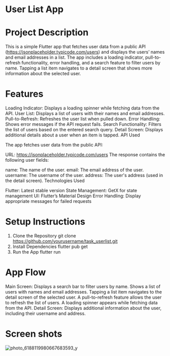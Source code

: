 # User List App


 # Project Description

This is a simple Flutter app that fetches user data from a public API (https://jsonplaceholder.typicode.com/users) and displays the users’ names and email addresses in a list. The app includes a loading indicator, pull-to-refresh functionality, error handling, and a search feature to filter users by name. Tapping a list item navigates to a detail screen that shows more information about the selected user.

 # Features

Loading Indicator: Displays a loading spinner while fetching data from the API.
User List: Displays a list of users with their names and email addresses.
Pull-to-Refresh: Refreshes the user list when pulled down.
Error Handling: Shows error messages if the API request fails.
Search Functionality: Filters the list of users based on the entered search query.
Detail Screen: Displays additional details about a user when an item is tapped.
API Used

The app fetches user data from the public API:

URL: https://jsonplaceholder.typicode.com/users
The response contains the following user fields:

name: The name of the user.
email: The email address of the user.
username: The username of the user.
address: The user's address (used in the detail screen).
Technologies Used

Flutter: Latest stable version
State Management: GetX for state management
UI: Flutter’s Material Design
Error Handling: Display appropriate messages for failed requests


 # Setup Instructions
1. Clone the Repository
git clone https://github.com/yourusername/task_userlist.git
2. Install Dependencies
flutter pub get
3. Run the App
flutter run


 # App Flow

Main Screen:
Displays a search bar to filter users by name.
Shows a list of users with names and email addresses.
Tapping a list item navigates to the detail screen of the selected user.
A pull-to-refresh feature allows the user to refresh the list of users.
A loading spinner appears while fetching data from the API.
Detail Screen:
Displays additional information about the user, including their username and address.

 # Screen shots

![photo_6188119980667683593_y](https://github.com/user-attachments/assets/ddbdf019-5d19-49da-937a-3403216978c3)


